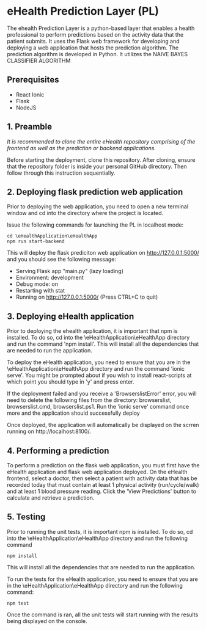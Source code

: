 # eHealth Prediction Layer (PL)

The ehealth Prediction Layer is a python-based layer that enables a health professional to perform predictions based on the activity data that the patient submits. It uses the Flask web framework for developing and deploying a web application that hosts the prediction algorithm. The prediction algorithm is developed in Python. It utilizes the NAIVE BAYES CLASSIFIER ALGORITHM

## Prerequisites

- React Ionic
- Flask
- NodeJS

## 1. Preamble

_It is recommended to clone the entire eHealth repository comprising of the frontend as well as the prediction or backend applications._

Before starting the deployment, clone this repository. After cloning, ensure that the repository folder is inside your personal GitHub directory. Then follow through this instruction sequentially.

## 2. Deploying flask prediction web application

Prior to deploying the web application, you need to open a new terminal window and cd into the directory where the project is located.

Issue the following commands for launching the PL in localhost mode:

```
cd \eHealthApplication\eHealthApp
npm run start-backend
```

This will deploy the flask prediciton web application on http://127.0.0.1:5000/ and you should see the following message:

- Serving Flask app "main.py" (lazy loading)
- Environment: development
- Debug mode: on
- Restarting with stat
- Running on http://127.0.0.1:5000/ (Press CTRL+C to quit)

## 3. Deploying eHealth application

Prior to deploying the ehealth application, it is important that npm is installed. To do so, cd into the \eHealthApplication\eHealthApp directory and run the command 'npm install'.
This will install all the dependencies that are needed to run the application.

To deploy the eHealth application, you need to ensure that you are in the \eHealthApplication\eHealthApp directory and run the command 'ionic serve'. You might be prompted about if you wish to install react-scripts at which point you should type in 'y' and press enter.

If the deployment failed and you receive a 'BrowserslistError' error, you will need to delete the following files from the directory: browserslist, browserslist.cmd, browserslist.ps1.
Run the 'ionic serve' command once more and the application should successfully deploy

Once deployed, the application will automatically be displayed on the scrren running on http://localhost:8100/.

## 4. Performing a prediction

To perform a prediction on the flask web application, you must first have the eHealth application and flask web application deployed. On the eHealth frontend, select a doctor, then select a patient with activity data that has be recorded today that must contain at least 1 physical activity (run/cycle/walk) and at least 1 blood pressure reading. Click the 'View Predictions' button to calculate and retrieve a prediction.

## 5. Testing

Prior to running the unit tests, it is important npm is installed. To do so, cd into the \eHealthApplication\eHealthApp directory and run the following command

```
npm install
```

This will install all the dependencies that are needed to run the application.

To run the tests for the eHealth application, you need to ensure that you are in the \eHealthApplication\eHealthApp directory and run the following command:

```
npm test
```

Once the command is ran, all the unit tests will start running with the results being displayed on the console.
